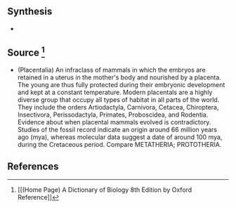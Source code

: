 ## Synthesis
- 
## Source [^1]
- (Placentalia) An infraclass of mammals in which the embryos are retained in a uterus in the mother's body and nourished by a placenta. The young are thus fully protected during their embryonic development and kept at a constant temperature. Modern placentals are a highly diverse group that occupy all types of habitat in all parts of the world. They include the orders Artiodactyla, Carnivora, Cetacea, Chiroptera, Insectivora, Perissodactyla, Primates, Proboscidea, and Rodentia. Evidence about when placental mammals evolved is contradictory. Studies of the fossil record indicate an origin around 66 million years ago (mya), whereas molecular data suggest a date of around 100 mya, during the Cretaceous period. Compare METATHERIA; PROTOTHERIA.
## References

[^1]: [[(Home Page) A Dictionary of Biology 8th Edition by Oxford Reference]]